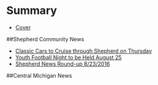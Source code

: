# Summary

* [Cover](README.md)

##Shepherd Community News
* [Classic Cars to Cruise through Shepherd on Thursday](_posts/2016-08-11-old-27-tour-to-pass-through-shepherd-on-august-25.md)
* [Youth Football Night to be Held August 25](_posts/2016-08-23/2016-08-23-Youth-Football-Night-to-be-held-August-25th.md)
* [Shepherd News Round-up 8/23/2016](shepherdnewsround-up_8232016.md)

##Central Michigan News

 

